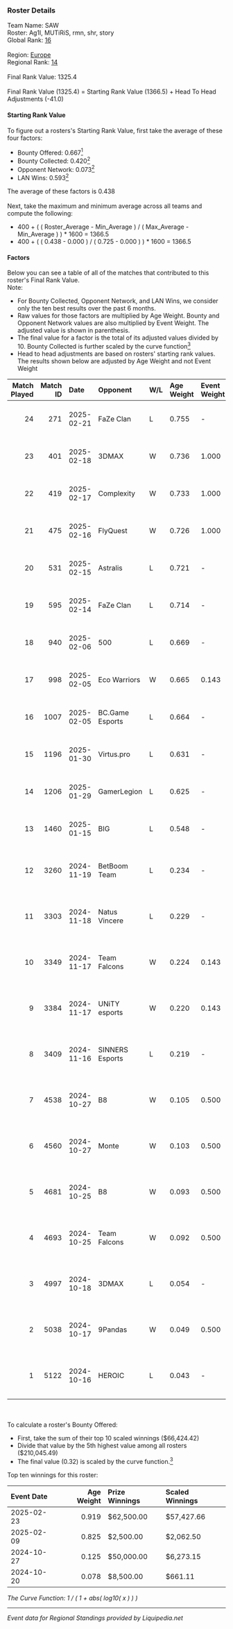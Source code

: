 ### Roster Details<br />
Team Name: SAW<br />
Roster: Ag1l, MUTiRiS, rmn, shr, story<br />
Global Rank: [16](../standings_global.md)<br />
<br />
Region: [Europe]( ../standings_europe.md)<br />
Regional Rank: [14]( ../standings_europe.md)<br />
<br />
Final Rank Value:  1325.4<br />
<br />
Final Rank Value (1325.4) = Starting Rank Value (1366.5) + Head To Head Adjustments (-41.0)<br />

#### Starting Rank Value<br />
To figure out a rosters's Starting Rank Value, first take the average of these four factors:<br />
- Bounty Offered: 0.667[<sup>1</sup>](#table2)
- Bounty Collected: 0.420[<sup>2</sup>](#table1)
- Opponent Network: 0.073[<sup>2</sup>](#table1)
- LAN Wins: 0.593[<sup>2</sup>](#table1)

The average of these factors is 0.438<br />
<br />
Next, take the maximum and minimum average across all teams and compute the following:<br />
- 400 + ( ( Roster_Average - Min_Average ) / ( Max_Average - Min_Average ) ) * 1600 = 1366.5
- 400 + ( ( 0.438 - 0.000 ) / ( 0.725 - 0.000 ) ) * 1600 = 1366.5


#### Factors<br />
Below you can see a table of all of the matches that contributed to this roster's Final Rank Value.<br />
Note:<br />

- For Bounty Collected, Opponent Network, and LAN Wins, we consider only the ten best results over the past 6 months.
- Raw values for those factors are multiplied by Age Weight. Bounty and Opponent Network values are also multiplied by Event Weight. The adjusted value is shown in parenthesis.
- The final value for a factor is the total of its adjusted values divided by 10. Bounty Collected is further scaled by the curve function[<sup>3</sup>](#curveFunction)
- Head to head adjustments are based on rosters' starting rank values. The results shown below are adjusted by Age Weight and not Event Weight
<span id="table1"></span><br />


| Match Played | Match ID | Date       | Opponent        | W/L | Age Weight | Event Weight | Bounty Collected | Opponent Network | LAN Wins  | H2H Adj. | Roster                             |
| -: | -: | :- | :- | :- | :- | :- | :- | :- | :- | -: | :- |
|           24 |      271 | 2025-02-21 | FaZe Clan       | L   | 0.755      | -            | -                | -                | -         |    -1.29 | Ag1l, MUTiRiS, rmn, shr, story     |
|           23 |      401 | 2025-02-18 | 3DMAX           | W   | 0.736      | 1.000        | 0.261 (0.230)    | 0.383 (0.339)    | 1 (0.883) |    18.41 | Ag1l, MUTiRiS, rmn, shr, story     |
|           22 |      419 | 2025-02-17 | Complexity      | W   | 0.733      | 1.000        | 0.092 (0.081)    | 0.102 (0.090)    | 1 (0.879) |     2.60 | Ag1l, MUTiRiS, rmn, shr, story     |
|           21 |      475 | 2025-02-16 | FlyQuest        | W   | 0.726      | 1.000        | 0.096 (0.084)    | 0.190 (0.166)    | 1 (0.871) |     6.29 | Ag1l, MUTiRiS, rmn, shr, story     |
|           20 |      531 | 2025-02-15 | Astralis        | L   | 0.721      | -            | -                | -                | -         |    -1.22 | Ag1l, MUTiRiS, rmn, shr, story     |
|           19 |      595 | 2025-02-14 | FaZe Clan       | L   | 0.714      | -            | -                | -                | -         |    -1.26 | Ag1l, MUTiRiS, rmn, shr, story     |
|           18 |      940 | 2025-02-06 | 500             | L   | 0.669      | -            | -                | -                | -         |   -17.61 | Ag1l, MUTiRiS, rmn, shr, story     |
|           17 |      998 | 2025-02-05 | Eco Warriors    | W   | 0.665      | 0.143        | -                | 0.198 (0.023)    | 0 (0.000) |     0.30 | Ag1l, MUTiRiS, rmn, shr, story     |
|           16 |     1007 | 2025-02-05 | BC.Game Esports | L   | 0.664      | -            | -                | -                | -         |   -17.68 | Ag1l, MUTiRiS, rmn, shr, story     |
|           15 |     1196 | 2025-01-30 | Virtus.pro      | L   | 0.631      | -            | -                | -                | -         |    -3.16 | Ag1l, MUTiRiS, rmn, shr, story     |
|           14 |     1206 | 2025-01-29 | GamerLegion     | L   | 0.625      | -            | -                | -                | -         |    -4.98 | Ag1l, MUTiRiS, rmn, shr, story     |
|           13 |     1460 | 2025-01-15 | BIG             | L   | 0.548      | -            | -                | -                | -         |    -7.30 | Ag1l, MUTiRiS, rmn, shr, story     |
|           12 |     3260 | 2024-11-19 | BetBoom Team    | L   | 0.234      | -            | -                | -                | -         |    -6.48 | Ag1l, ewjerkz, MUTiRiS, rmn, story |
|           11 |     3303 | 2024-11-18 | Natus Vincere   | L   | 0.229      | -            | -                | -                | -         |    -1.80 | Ag1l, ewjerkz, MUTiRiS, rmn, story |
|           10 |     3349 | 2024-11-17 | Team Falcons    | W   | 0.224      | 0.143        | 0.001 (0.000)    | -                | 1 (0.269) |     0.17 | Ag1l, ewjerkz, MUTiRiS, rmn, story |
|            9 |     3384 | 2024-11-17 | UNiTY esports   | W   | 0.220      | 0.143        | 0.019 (0.001)    | 0.213 (0.008)    | 1 (0.264) |     0.27 | Ag1l, ewjerkz, MUTiRiS, rmn, story |
|            8 |     3409 | 2024-11-16 | SINNERS Esports | L   | 0.219      | -            | -                | -                | -         |    -6.31 | Ag1l, ewjerkz, MUTiRiS, rmn, story |
|            7 |     4538 | 2024-10-27 | B8              | W   | 0.105      | 0.500        | 0.134 (0.008)    | 0.740 (0.046)    | 1 (0.125) |     0.68 | Ag1l, ewjerkz, MUTiRiS, rmn, story |
|            6 |     4560 | 2024-10-27 | Monte           | W   | 0.103      | 0.500        | 0.023 (0.001)    | 0.108 (0.007)    | 1 (0.124) |     0.14 | Ag1l, ewjerkz, MUTiRiS, rmn, story |
|            5 |     4681 | 2024-10-25 | B8              | W   | 0.093      | 0.500        | 0.134 (0.007)    | 0.740 (0.041)    | 1 (0.111) |     0.59 | Ag1l, ewjerkz, MUTiRiS, rmn, story |
|            4 |     4693 | 2024-10-25 | Team Falcons    | W   | 0.092      | 0.500        | 0.001 (0.000)    | 0.016 (0.001)    | 1 (0.110) |     0.07 | Ag1l, ewjerkz, MUTiRiS, rmn, story |
|            3 |     4997 | 2024-10-18 | 3DMAX           | L   | 0.054      | -            | -                | -                | -         |    -0.44 | Ag1l, ewjerkz, MUTiRiS, rmn, story |
|            2 |     5038 | 2024-10-17 | 9Pandas         | W   | 0.049      | 0.500        | 0.084 (0.002)    | 0.481 (0.014)    | -         |     0.17 | Ag1l, ewjerkz, MUTiRiS, rmn, story |
|            1 |     5122 | 2024-10-16 | HEROIC          | L   | 0.043      | -            | -                | -                | -         |    -1.17 | Ag1l, ewjerkz, MUTiRiS, rmn, story |

<br />
<span id="table2"></span><br />
To calculate a roster's Bounty Offered:<br />

- First, take the sum of their top 10 scaled winnings ($66,424.42)
- Divide that value by the 5th highest value among all rosters ($210,045.49)
- The final value (0.32) is scaled by the curve function.[<sup>3</sup>](#curveFunction)

Top ten winnings for this roster:<br />

| Event Date | Age Weight | Prize Winnings | Scaled Winnings |
| :- | -: | :- | :- |
| 2025-02-23 |      0.919 | $62,500.00     | $57,427.66      |
| 2025-02-09 |      0.825 | $2,500.00      | $2,062.50       |
| 2024-10-27 |      0.125 | $50,000.00     | $6,273.15       |
| 2024-10-20 |      0.078 | $8,500.00      | $661.11         |


<span id="curveFunction"></span>_The Curve Function: 1 / ( 1 + abs( log10( x ) ) )_<br />

---
_Event data for Regional Standings provided by Liquipedia.net_<br />

